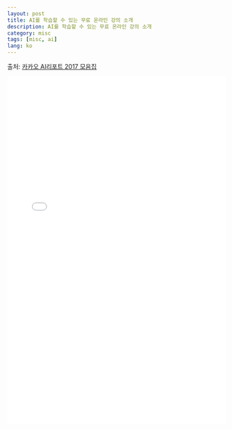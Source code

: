 ```yaml
---
layout: post
title: AI를 학습할 수 있는 무료 온라인 강의 소개
description: AI를 학습할 수 있는 무료 온라인 강의 소개
category: misc
tags: [misc, ai]
lang: ko
---
```


출처: [카카오 AI리포트 2017 모음집](https://brunch.co.kr/@kakao-it/171)

<embed src="/assets/pdf/ai_online_course.pdf" type="application/pdf" width="100%" height="800em" />
